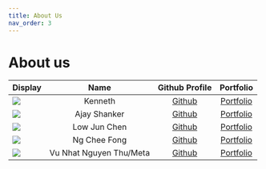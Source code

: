 ```yaml
---
title: About Us
nav_order: 3
---
```


# About us

Display | Name |                Github Profile                 | Portfolio
--------|:----:|:---------------------------------------------:|:---------:
![](https://github.com/kennethszj.png) | Kenneth |         [Github](https://github.com/kennethszj)         | [Portfolio](docs/team/kennethszj.md)
![](https://avatars.githubusercontent.com/u/26241915?v=4) | Ajay Shanker       | [Github](https://github.com/AjayShanker-geek) | [Portfolio](docs/team/AjayShanker-geek.md)
![](https://github.com/lowjunchen.png) | Low Jun Chen |    [Github](https://github.com/lowjunchen)    | [Portfolio](docs/team/lowjunchen.md)
![](https://github.com/ncf3535.png) | Ng Chee Fong |     [Github](https://github.com/NCF3535)      | [Portfolio](docs/team/ncf3535.md)
![](https://github.com/metanyu.png) | Vu Nhat Nguyen Thu/Meta |     [Github](https://github.com/Metanyu)      | [Portfolio](docs/team/metanyu.md)
